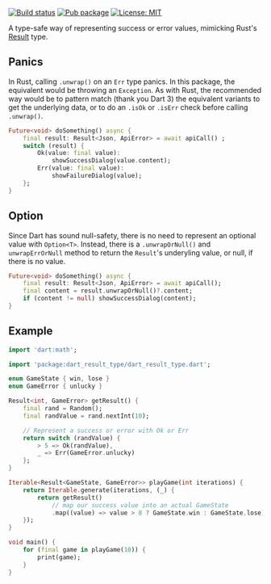 [![Build status](https://github.com/pongloongyeat/dart_result_type/actions/workflows/dart.yaml/badge.svg)](https://github.com/pongloongyeat/dart_result_type/actions/workflows/dart.yaml)
[![Pub package](https://img.shields.io/pub/v/dart_result_type.svg)](https://pub.dev/packages/dart_result_type)
[![License: MIT](https://img.shields.io/badge/License-MIT-blue.svg)](https://opensource.org/licenses/MIT)

A type-safe way of representing success or error values, mimicking Rust's [Result](https://doc.rust-lang.org/std/result/enum.Result.html) type.

## Panics

In Rust, calling `.unwrap()` on an `Err` type panics. In this package, the equivalent would be throwing an `Exception`. As with Rust, the recommended way would be to pattern match (thank you Dart 3) the equivalent variants to get the underlying data, or to do an `.isOk` or `.isErr` check before calling `.unwrap()`.

```dart
Future<void> doSomething() async {
    final result: Result<Json, ApiError> = await apiCall() ;
    switch (result) {
        Ok(value: final value):
            showSuccessDialog(value.content);
        Err(value: final value):
            showFailureDialog(value);
    };
}
```

## Option

Since Dart has sound null-safety, there is no need to represent an optional value with `Option<T>`. Instead, there is a `.unwrapOrNull()` and `unwrapErrOrNull` method to return the `Result`'s underyling value, or null, if there is no value.

```dart
Future<void> doSomething() async {
    final result: Result<Json, ApiError> = await apiCall();
    final content = result.unwrapOrNull()?.content;
    if (content != null) showSuccessDialog(content);
}
```

## Example

```dart
import 'dart:math';

import 'package:dart_result_type/dart_result_type.dart';

enum GameState { win, lose }
enum GameError { unlucky }

Result<int, GameError> getResult() {
    final rand = Random();
    final randValue = rand.nextInt(10);

    // Represent a success or error with Ok or Err
    return switch (randValue) {
        > 5 => Ok(randValue),
        _ => Err(GameError.unlucky)
    };
}

Iterable<Result<GameState, GameError>> playGame(int iterations) {
    return Iterable.generate(iterations, (_) {
        return getResult()
            // map our success value into an actual GameState
            .map((value) => value > 8 ? GameState.win : GameState.lose);
    });
}

void main() {
    for (final game in playGame(10)) {
        print(game);
    }
}
```
